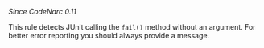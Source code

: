 
*Since CodeNarc 0.11*

This rule detects JUnit calling the `fail()` method without an argument. For better error reporting you
should always provide a message.
